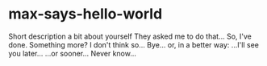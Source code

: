# max-says-hello-world
Short description
a bit about yourself
They asked me to do that... So, I've done.
Something more?
I don't think so...
Bye... or, in a better way:
...I'll see you later...
...or sooner...
Never know...
